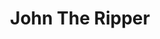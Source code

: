---
title: "John The Ripper"
description: "Learn more about John The Ripper"
icon: "code"
draft: false
---